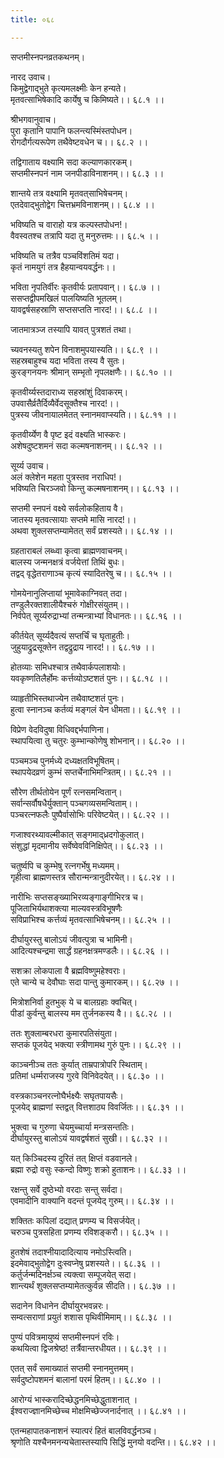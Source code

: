 ```yaml
---
title: ०६८

---
```

सप्तमीस्नपनव्रतकथनम्।  
  
नारद उवाच।  
किमुद्वेगाद्भुते कृत्यमलक्ष्मीः केन हन्यते।  
मृतवत्साभिषेकादि कार्येषु च किमिष्यते।। ६८.१ ।।  
  
श्रीभगवानुवाच।  
पुरा कृतानि पापानि फलन्त्यस्मिंस्तपोधन।  
रोगदौर्गत्यरूपेण तथैवेष्टवधेन च।। ६८.२ ।।  
  
तद्विगाताय वक्ष्यामि सदा कल्याणकारकम्।  
सप्तमीस्नपनं नाम जनपीडाविनाशनम्।। ६८.३ ।।  
  
शान्तये तत्र वक्ष्यामि मृतवत्‌साभिषेचनम्।  
एतदेवाद्भुतोद्वेग चित्तभ्रमविनाशनम्।। ६८.४ ।।  
  
भविष्यति च वाराहो यत्र कल्पस्तपोधन!।  
वैवस्वतश्च तत्रापि यदा तु मनुरुत्तमः।। ६८.५ ।।  
  
भविष्यति च तत्रैव पञ्चविंशतिमं यदा।  
कृतं नामयुगं तत्र हैहयान्वयवर्द्धनः।।  
  
भविता नृपतिर्वीरः कृतवीर्यः प्रतापवान्।। ६८.७ ।।  
ससप्तद्वीपमखिलं पालयिष्यति भूतलम्।  
यावद्वर्षसहस्राणि सप्तसप्तति नारद!।। ६८.८ ।।  
  
जातमात्रञ्ज तस्यापि यावत् पुत्रशतं तथा।  
  
च्यवनस्यतु शपेन विनाशमुपयास्यति।। ६८.९ ।।  
सहस्रबाहुश्च यदा भविता तस्य वै सुतः।  
कुरङ्गनयनः श्रीमान् सम्भृतो नृपलक्षणैः।। ६८.१० ।।  
  
कृतवीर्य्यस्तदाराध्य सहस्रांशुं दिवाकरम्।  
उपवासैर्व्रतैर्दिव्यैर्वेदसूक्तैश्च नारद!।।  
पुत्रस्य जीवनायालमेतत्‌ स्नानमवाप्स्यति।। ६८.११ ।।  
  
कृतवीर्य्येण वै पृष्ट इदं वक्ष्यति भास्करः।  
अशेषदुष्टशमनं सदा कल्मषनाशनम्।। ६८.१२ ।।  
  
सूर्य्य उवाच।  
अलं क्लेशेन महता पुत्रस्तव नराधिप!।  
भविष्यति चिरञ्जवो किन्तु कल्मषनाशनम्।। ६८.१३ ।।  
  
सप्तमी स्नपनं वक्ष्ये सर्वलोकहिताय वै।  
जातस्य मृतवत्सायाः सप्तमे मासि नारद!।।  
अथवा शुक्लसप्तम्यामेतत् सर्वं प्रशस्यते।। ६८.१४ ।।  
  
ग्रहताराबलं लब्ध्वा कृत्वा ब्राह्मणवाचनम्।  
बालस्य जन्मनक्षत्रं वर्जयेत्तां तिथिं बुधः।  
तद्वद्‌ वृद्धेतराणाञ्च कृत्यं स्यादितरेषु च।। ६८.१५ ।।  
  
गोमयेनानुलिप्तायां भूमावेकाग्निवत् तदा।  
तण्डुलैरक्तशालीयैश्चरुं गोक्षीरसंयुतम्।।  
निर्वपेत् सूर्य्यरुद्राभ्यां तन्मन्त्राभ्यां विधानतः।। ६८.१६ ।।  
  
कीर्तयेत् सूर्य्यदैवत्यं सप्तर्चिं च घृताहुतीः।  
जुहुयाद्रुद्रसूक्तेन तद्वद्रुद्राय नारद!।। ६८.१७ ।।  
  
होतव्याः समिधश्चात्र तथैवार्कपलाशयोः।  
यवकृष्णतिलैर्होमः कर्त्तव्योऽष्टशतं पुनः।। ६८.१८ ।।  
  
व्याहृतीभिस्तथाज्येन तथैवाष्टशतं पुनः।  
हुत्वा स्नानञ्च कर्तव्यं मङ्गलं येन धीमता।। ६८.१९ ।।  
  
विप्रेण वेदविदुषा विधिवद्दर्भपाणिना।  
स्थापयित्वा तु चतुरः कुम्भान्कोणेषु शोभनान्।। ६८.२० ।।  
  
पञ्चमञ्च पुनर्मध्ये दध्यक्षतविभूषितम्।  
स्थापयेदव्रणं कुम्भं सप्तर्चेनाभिमन्त्रितम्।। ६८.२१ ।।  
  
सौरेण तीर्थतोयेन पूर्णं रत्नसमन्वितान्।  
सर्वान्सर्वौषधैर्युक्तान् पञ्चगव्यसमन्विताम्।।  
पञ्चरत्नफलैः पुष्पैर्वासोभिः परिवेष्टयेत्।। ६८.२२ ।।  
  
गजाश्वरथ्यावल्मीकात् सङ्गमाद्‌ध्रदगोकुलात्।  
संशुद्धां मृदमानीय सर्वेष्वेवविनिक्षिपेत्।। ६८.२३ ।।  
  
चतुर्ष्वपि च कुम्भेषु रत्नगर्भेषु मध्यमम्।  
गृहीत्वा ब्राह्मणस्तत्र सौरान्मन्त्रानुदीरयेत्।। ६८.२४ ।।  
  
नारीभिः सप्तसङ्ख्याभिरव्यङ्गाङ्गीभिरत्र च।  
पूजिताभिर्यथाशक्त्या माल्यवस्त्रविभूषणैः  
सविप्राभिश्च कर्त्तव्यं मृतवत्साभिषेचनम्।। ६८.२५ ।।  
  
दीर्घायुरस्तु बालोऽयं जीवत्पुत्रा च भामिनी।  
आदित्यश्चन्द्रमा सार्द्धं ग्रहनक्षत्रमण्डलैः।। ६८.२६ ।।  
  
सशक्रा लोकपाला वै ब्रह्मविष्णुमहेश्वराः।  
एते चान्ये च देवौघाः सदा पान्तु कुमारकम्।। ६८.२७ ।।  
  
मित्रोशनिर्वा हुतभुक् ये च बालग्रहाः क्वचित्।  
पीडां कुर्वन्तु बालस्य मम तुर्जनकस्य वै।। ६८.२८ ।।  
  
ततः शुक्लाम्बरधरा कुमारपतिसंयुता।  
सप्तकं पूजयेद्‌ भक्त्या स्त्रीणामथ गुरुं पुनः।। ६८.२९ ।।  
  
काञ्चनीञ्च ततः कुर्यात् ताम्रपात्रोपरि स्थिताम्।  
प्रतिमां धर्म्मराजस्य गुरवे विनिवेदयेत्।। ६८.३० ।।  
  
वस्त्रकाञ्चनरत्नोघैर्भक्ष्यैः सघृतपायसैः।  
पूजयेद्‌ ब्राह्मणां स्तद्वत् वित्तशाठ्य विवर्जितः।। ६८.३१ ।।  
  
भुक्त्वा च गुरुणा चेयमुच्चार्या मन्त्रसन्ततिः।  
दीर्घायुरस्तु बालोऽयं यावद्वर्षशतं सुखी।। ६८.३२ ।।  
  
यत् किञ्चिदस्य दुरितं तत् क्षिप्तं वडवानले।  
ब्रह्मा रुद्रो वसुः स्कन्दो विष्णुः शक्रो हुताशनः।। ६८.३३ ।।  
  
रक्षन्तु सर्वे दुष्ठेभ्यो वरदाः सन्तु सर्वदा।  
एवमादीनि वाक्यानि वदन्तं पूजयेद्‌ गुरुम्।। ६८.३४ ।।  
  
शक्तितः कपिलां दद्यात् प्रणम्य च विसर्जयेत्।  
चरुञ्च पुत्रसहिता प्रणम्य रविशङ्करौ।। ६८.३५ ।।  
  
हुतशेषं तदाश्नीयादादित्याय नमोऽस्त्विति।  
इदमेवाद्भुतोद्वेग दुःस्वप्नेषु प्रशस्यते।। ६८.३६ ।।  
कर्तुर्जन्मदिनर्क्षञ्च त्यक्त्वा सम्पूजयेत् सदा।  
शान्त्यर्थं शुक्लसप्तम्यामेतत्कुर्वन्न सीदति।। ६८.३७ ।।  
  
सदानेन विधानेन दीर्घायुरभवन्नरः।  
सम्वत्सराणां प्रयुतं शशास पृथिवीमिमाम्।। ६८.३८ ।।  
  
पुण्यं पवित्रमायुष्यं सप्तमीस्नपनं रविः।  
कथयित्वा द्विजश्रेष्ठ! तर्त्रैवान्तरधीयत।। ६८.३९ ।।  
  
एतत् सर्वं समाख्यातं सप्तमी स्नानमुत्तमम्।  
सर्वदुष्टोपशमनं बालानां परमं हितम्।। ६८.४० ।।  
  
आरोग्यं भास्करादिच्छेद्धनमिच्छेद्धुताशनात् ।  
ईश्वराज्ज्ञानमिच्छेच्च मोक्षमिच्छेज्जनार्दनात् ।। ६८.४१ ।।  
  
एतन्महापातकनाशनं स्यात्परं हितं बालविवर्द्धनञ्च।  
श्रृणोति यश्चैनमनन्यचेतास्तस्यापि सिद्धिं मुनयो वदन्ति।। ६८.४२ ।।